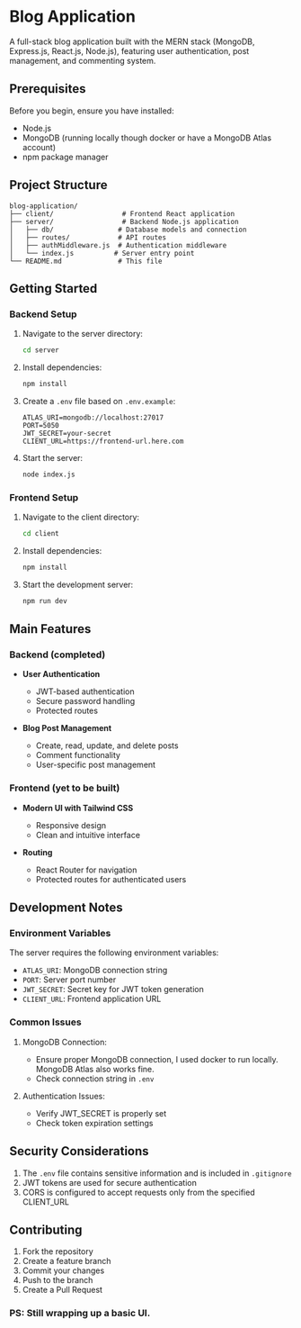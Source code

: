 # Blog Application

A full-stack blog application built with the MERN stack (MongoDB, Express.js, React.js, Node.js), featuring user authentication, post management, and commenting system.

## Prerequisites

Before you begin, ensure you have installed:
- Node.js
- MongoDB (running locally though docker or have a MongoDB Atlas account)
- npm package manager

## Project Structure

```
blog-application/
├── client/                 # Frontend React application
├── server/                 # Backend Node.js application
│   ├── db/                # Database models and connection
│   ├── routes/            # API routes
│   ├── authMiddleware.js  # Authentication middleware
│   └── index.js          # Server entry point
└── README.md              # This file
```

## Getting Started

### Backend Setup

1. Navigate to the server directory:
   ```bash
   cd server
   ```

2. Install dependencies:
   ```bash
   npm install
   ```

3. Create a `.env` file based on `.env.example`:
   ```
   ATLAS_URI=mongodb://localhost:27017
   PORT=5050
   JWT_SECRET=your-secret
   CLIENT_URL=https://frontend-url.here.com
   ```

4. Start the server:
   ```bash
   node index.js
   ```

### Frontend Setup

1. Navigate to the client directory:
   ```bash
   cd client
   ```

2. Install dependencies:
   ```bash
   npm install
   ```

3. Start the development server:
   ```bash
   npm run dev
   ```

## Main Features

### Backend (completed)

- **User Authentication**
  - JWT-based authentication
  - Secure password handling
  - Protected routes

- **Blog Post Management**
  - Create, read, update, and delete posts
  - Comment functionality
  - User-specific post management

### Frontend (yet to be built)

- **Modern UI with Tailwind CSS**
  - Responsive design
  - Clean and intuitive interface

- **Routing**
  - React Router for navigation
  - Protected routes for authenticated users

## Development Notes

### Environment Variables

The server requires the following environment variables:
- `ATLAS_URI`: MongoDB connection string
- `PORT`: Server port number
- `JWT_SECRET`: Secret key for JWT token generation
- `CLIENT_URL`: Frontend application URL

### Common Issues

1. MongoDB Connection:
   - Ensure proper MongoDB connection, I used docker to run locally. MongoDB Atlas also works fine.
   - Check connection string in `.env`

2. Authentication Issues:
   - Verify JWT_SECRET is properly set
   - Check token expiration settings

## Security Considerations

1. The `.env` file contains sensitive information and is included in `.gitignore`
2. JWT tokens are used for secure authentication
3. CORS is configured to accept requests only from the specified CLIENT_URL

## Contributing

1. Fork the repository
2. Create a feature branch
3. Commit your changes
4. Push to the branch
5. Create a Pull Request

### PS: Still wrapping up a basic UI.



